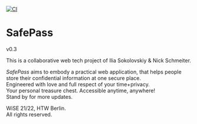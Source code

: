 [![CI](https://github.com/il1a/SafePass/actions/workflows/tests.yml/badge.svg)](https://github.com/il1a/SafePass/actions/workflows/tests.yml)
# SafePass

v0.3

This is a collaborative web tech project of Ilia Sokolovskiy & Nick Schmeiter.

_SafePass_ aims to embody a practical web application, that helps people store their confidential information at one secure place.    
Engineered with love and full respect of your time+privacy.   
Your personal treasure chest. Accessible anytime, anywhere!                                                                
Stand by for more updates.

WiSE 21/22, HTW Berlin.                                                                                                                                                                                                                                                        
All rights reserved.
